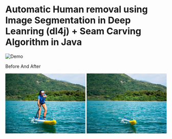# Automatic Human removal using Image Segmentation in Deep Leanring (dl4j) + Seam Carving Algorithm in Java


![Demo](demo/demo.gif)

Before And After

<img src="demo/request.jpg" width="250"> <img src="demo/response.jpeg" width="250">

